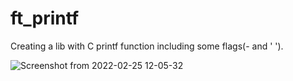 # ft_printf
Creating a lib with C printf function including some flags(- and ' ').

![Screenshot from 2022-02-25 12-05-32](https://user-images.githubusercontent.com/87668146/155687123-1d790892-f97b-4d76-abfa-6c85d0799c3e.png)
